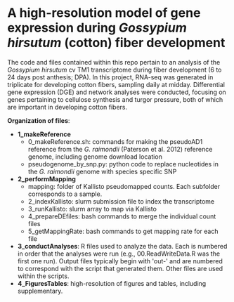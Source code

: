 # A high-resolution model of gene expression during _Gossypium hirsutum_ (cotton) fiber development

The code and files contained within this repo pertain to an analysis of the _Gossypium hirsutum_ cv TM1 transcriptome during fiber development (6 to 24 days post anthesis; DPA). In this project, RNA-seq was generated in triplicate for developing cotton fibers, sampling daily at midday. Differential gene expression (DGE) and network analyses were conducted, focusing on genes pertaining to cellulose synthesis and turgor pressure, both of which are important in developing cotton fibers. 

__Organization of files__:  
- __1_makeReference__  
  - 0_makeReference.sh: commands for making the pseudoAD1 reference from the _G. raimondii_ (Paterson et al. 2012) reference genome, including genome download location  
  - pseudogenome_by_snp.py: python code to replace nucleotides in the _G. raimondii_ genome with species specific SNP  
- __2_performMapping__  
  - mapping: folder of Kallisto pseudomapped counts. Each subfolder corresponds to a sample.  
  - 2_indexKallisto: slurm submission file to index the transcriptome  
  - 3_runKallisto: slurm array to map via Kallisto  
  - 4_prepareDEfiles: bash commands to merge the individual count files  
  - 5_getMappingRate: bash commands to get mapping rate for each file  
- __3_conductAnalyses__: R files used to analyze the data. Each is numbered in order that the analyses were run (e.g., 00.ReadWriteData.R was the first one run). Output files typically begin with 'out-' and are numbered to correspond with the script that generated them. Other files are used within the scripts.  
- __4_FiguresTables__: high-resolution of figures and tables, including supplementary.    
